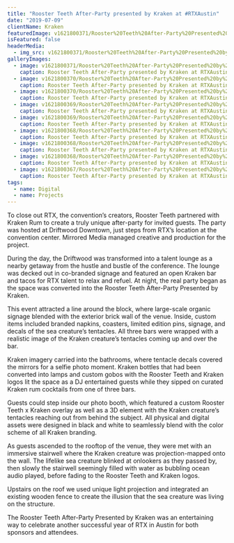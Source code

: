 ```yaml
---
title: "Rooster Teeth After-Party presented by Kraken at #RTXAustin"
date: "2019-07-09"
clientName: Kraken
featuredImage: v1621800371/Rooster%20Teeth%20After-Party%20Presented%20by%20Kraken%20at%20RTXAustin/DSC_0459_kt2new.jpg
isFeatured: false
headerMedia:
  - img_src: v1621800371/Rooster%20Teeth%20After-Party%20Presented%20by%20Kraken%20at%20RTXAustin/DSC_0459_kt2new.jpg
galleryImages:
  - image: v1621800371/Rooster%20Teeth%20After-Party%20Presented%20by%20Kraken%20at%20RTXAustin/DSC_0597_rq87dn.jpg
    caption: Rooster Teeth After-Party presented by Kraken at RTXAustin
  - image: v1621800370/Rooster%20Teeth%20After-Party%20Presented%20by%20Kraken%20at%20RTXAustin/DSC_0566_zthzwo.jpg
    caption: Rooster Teeth After-Party presented by Kraken at RTXAustin
  - image: v1621800370/Rooster%20Teeth%20After-Party%20Presented%20by%20Kraken%20at%20RTXAustin/DSC_0444_wkgkql.jpg
    caption: Rooster Teeth After-Party presented by Kraken at RTXAustin
  - image: v1621800369/Rooster%20Teeth%20After-Party%20Presented%20by%20Kraken%20at%20RTXAustin/DSC_0481_uuisrw.jpg
    caption: Rooster Teeth After-Party presented by Kraken at RTXAustin
  - image: v1621800369/Rooster%20Teeth%20After-Party%20Presented%20by%20Kraken%20at%20RTXAustin/DSC_0567-1_j4ttnr.jpg
    caption: Rooster Teeth After-Party presented by Kraken at RTXAustin
  - image: v1621800368/Rooster%20Teeth%20After-Party%20Presented%20by%20Kraken%20at%20RTXAustin/DSC_9736_qxcbgj.jpg
    caption: Rooster Teeth After-Party presented by Kraken at RTXAustin
  - image: v1621800368/Rooster%20Teeth%20After-Party%20Presented%20by%20Kraken%20at%20RTXAustin/DSC_9835_cgtcud.jpg
    caption: Rooster Teeth After-Party presented by Kraken at RTXAustin
  - image: v1621800368/Rooster%20Teeth%20After-Party%20Presented%20by%20Kraken%20at%20RTXAustin/DSC_9725_e51ucb.jpg
    caption: Rooster Teeth After-Party presented by Kraken at RTXAustin
  - image: v1621800367/Rooster%20Teeth%20After-Party%20Presented%20by%20Kraken%20at%20RTXAustin/DSC_9798_f9ui6b.jpg
    caption: Rooster Teeth After-Party presented by Kraken at RTXAustin
tags:
  - name: Digital
  - name: Projects
---
```

To close out RTX, the convention’s creators, Rooster Teeth partnered with Kraken Rum to create a truly unique after-party for invited guests. The party was hosted at Driftwood Downtown, just steps from RTX’s location at the convention center. Mirrored Media managed creative and production for the project.

During the day, the Driftwood was transformed into a talent lounge as a nearby getaway from the hustle and bustle of the conference. The lounge was decked out in co-branded signage and featured an open Kraken bar and tacos for RTX talent to relax and refuel. At night, the real party began as the space was converted into the Rooster Teeth After-Party Presented by Kraken.

This event attracted a line around the block, where large-scale organic signage blended with the exterior brick wall of the venue. Inside, custom items included branded napkins, coasters, limited edition pins, signage, and decals of the sea creature’s tentacles. All three bars were wrapped with a realistic image of the Kraken creature’s tentacles coming up and over the bar.

Kraken imagery carried into the bathrooms, where tentacle decals covered the mirrors for a selfie photo moment. Kraken bottles that had been converted into lamps and custom gobos with the Rooster Teeth and Kraken logos lit the space as a DJ entertained guests while they sipped on curated Kraken rum cocktails from one of three bars.

Guests could step inside our photo booth, which featured a custom Rooster Teeth x Kraken overlay as well as a 3D element with the Kraken creature’s tentacles reaching out from behind the subject. All physical and digital assets were designed in black and white to seamlessly blend with the color scheme of all Kraken branding.

As guests ascended to the rooftop of the venue, they were met with an immersive stairwell where the Kraken creature was projection-mapped onto the wall. The lifelike sea creature blinked at onlookers as they passed by, then slowly the stairwell seemingly filled with water as bubbling ocean audio played, before fading to the Rooster Teeth and Kraken logos.

Upstairs on the roof we used unique light projection and integrated an existing wooden fence to create the illusion that the sea creature was living on the structure. 

The Rooster Teeth After-Party Presented by Kraken was an entertaining way to celebrate another successful year of RTX in Austin for both sponsors and attendees.